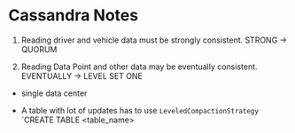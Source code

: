 # Cassandra Notes

1. Reading driver and vehicle data must be strongly consistent.
STRONG -> QUORUM

2. Reading Data Point and other data may be eventually consistent.
EVENTUALLY -> LEVEL SET ONE

* single data center

* A table with lot of updates has to use `LeveledCompactionStrategy`
`CREATE TABLE <table_name>
